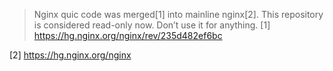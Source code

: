 >Nginx quic code was merged[1] into mainline nginx[2].
This repository is considered read-only now.  Don’t use it for anything.
[1] https://hg.nginx.org/nginx/rev/235d482ef6bc

[2] https://hg.nginx.org/nginx